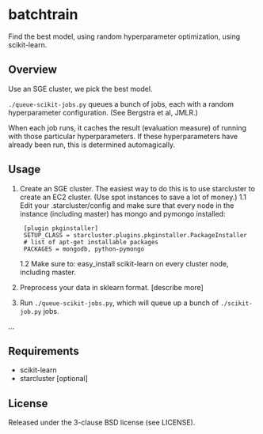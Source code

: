 batchtrain
==========

Find the best model, using random hyperparameter optimization, using scikit-learn.

Overview
--------

Use an SGE cluster, we pick the best model.

`./queue-scikit-jobs.py` queues a bunch of jobs, each with a random
hyperparameter configuration. (See Bergstra et al, JMLR.)

When each job runs, it caches the result (evaluation measure) of
running with those particular hyperparameters. If these hyperparameters
have already been run, this is determined automagically.

Usage
-----

1. Create an SGE cluster. The easiest way to do this is to use
starcluster to create an EC2 cluster. (Use spot instances to save
a lot of money.)
    1.1 Edit your .starcluster/config and make sure that every node
    in the instance (including master) has mongo and pymongo
    installed:

        [plugin pkginstaller]
        SETUP_CLASS = starcluster.plugins.pkginstaller.PackageInstaller
        # list of apt-get installable packages
        PACKAGES = mongodb, python-pymongo

    1.2 Make sure to:
        easy_install scikit-learn
    on every cluster node, including master.

2. Preprocess your data in sklearn format. [describe more]
3. Run `./queue-scikit-jobs.py`, which will queue up a bunch of
`./scikit-job.py` jobs.

...

Requirements
------------

* scikit-learn
* starcluster [optional]

License
-------

Released under the 3-clause BSD license (see LICENSE).
